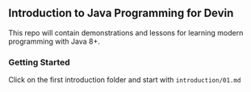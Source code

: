 ## Introduction to Java Programming for Devin
This repo will contain demonstrations and lessons for learning modern programming with Java 8+.

### Getting Started
Click on the first introduction folder and start with <code>introduction/01.md</code>